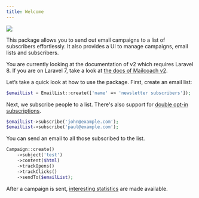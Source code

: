 ```yaml
---
title: Welcome
---
```


![](https://mailcoach.app/images/docs/v3/package/welcome.png)

This package allows you to send out email campaigns to a list of subscribers effortlessly. It also provides a UI to manage campaigns, email lists and subscribers.

You are currently looking at the documentation of v2 which requires Laravel 8. If you are on Laravel 7, take a look at [the docs of Mailcoach v2](/docs/v2/app/general/welcome).

Let’s take a quick look at how to use the package. First, create an email list:

```php
$emailList = EmailList::create(['name' => 'newsletter subscribers']);
```

Next, we subscribe people to a list. There's also support for [double opt-in subscriptions](/docs/v3/package/working-with-lists/using-double-opt-in).

```php
$emailList->subscribe('john@example.com');
$emailList->subscribe('paul@example.com');
```

You can send an email to all those subscribed to the list.

```php
Campaign::create()
    ->subject('test')
    ->content($html)
    ->trackOpens()
    ->trackClicks()
    ->sendTo($emailList);
```

After a campaign is sent, [interesting statistics](/docs/v3/package/working-with-campaigns/viewing-statistics-of-a-sent-campaign) are made available.

